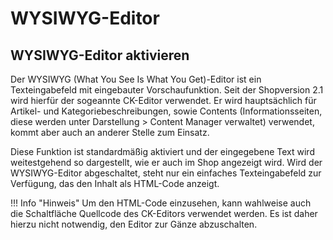 # WYSIWYG-Editor 

## WYSIWYG-Editor aktivieren 

Der WYSIWYG \(What You See Is What You Get\)-Editor ist ein Texteingabefeld mit eingebauter Vorschaufunktion. Seit der Shopversion 2.1 wird hierfür der sogeannte CK-Editor verwendet. Er wird hauptsächlich für Artikel- und Kategoriebeschreibungen, sowie Contents \(Informationsseiten, diese werden unter Darstellung \> Content Manager verwaltet\) verwendet, kommt aber auch an anderer Stelle zum Einsatz.

Diese Funktion ist standardmäßig aktiviert und der eingegebene Text wird weitestgehend so dargestellt, wie er auch im Shop angezeigt wird. Wird der WYSIWYG-Editor abgeschaltet, steht nur ein einfaches Texteingabefeld zur Verfügung, das den Inhalt als HTML-Code anzeigt.

!!! Info "Hinweis"
	 Um den HTML-Code einzusehen, kann wahlweise auch die Schaltfläche Quellcode des CK-Editors verwendet werden. Es ist daher hierzu nicht notwendig, den Editor zur Gänze abzuschalten.



